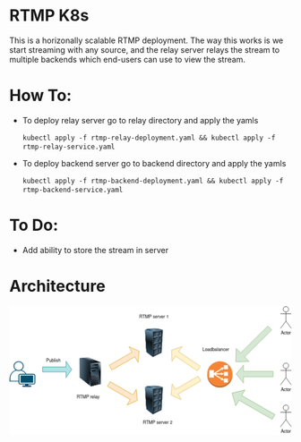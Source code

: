 # RTMP K8s

This is a horizonally scalable RTMP deployment. The way this works is we start streaming with any source, and the relay server relays the stream to multiple backends which end-users can use to view the stream.

# How To:
  - To deploy relay server go to relay directory and apply the yamls
    ```
    kubectl apply -f rtmp-relay-deployment.yaml && kubectl apply -f rtmp-relay-service.yaml 
    ```
  - To deploy backend server go to backend directory and apply the yamls
    ```
    kubectl apply -f rtmp-backend-deployment.yaml && kubectl apply -f rtmp-backend-service.yaml 
    ```

# To Do:
  - Add ability to store the stream in server

# Architecture
![alt text](rtmp-final.png "Architecture")
